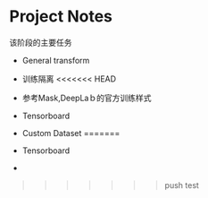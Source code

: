# Project Notes
该阶段的主要任务


* General transform
* 训练隔离
<<<<<<< HEAD
* 参考Mask,DeepLaｂ的官方训练样式
* Tensorboard

* Custom Dataset
=======
* Tensorboard

* 
>>>>>>> push test
